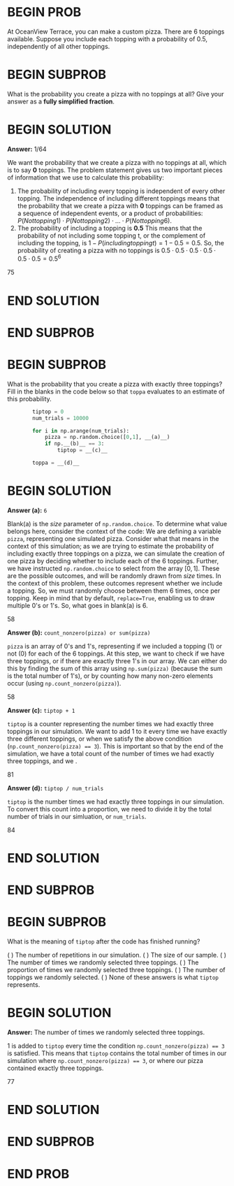 # BEGIN PROB

At OceanView Terrace, you can make a custom pizza. There
are 6 toppings available. Suppose you include each topping with a
probability of 0.5, independently of all other toppings.

# BEGIN SUBPROB

What is the probability you create a pizza with no toppings at all? Give
your answer as a **fully simplified fraction**.

# BEGIN SOLUTION

**Answer:** 1/64

We want the probability that we create a pizza with no toppings at all, which is to say **$0$** toppings. The problem statement gives us two important pieces of information that we use to calculate this probability:

1. The probability of including every topping is independent of every other topping.
   The independence of including different toppings means that the probability that we create a pizza with **$0$** toppings can be framed as a sequence of independent events, or a product of probabilities:
   $P(Not topping 1) \cdot P(Not topping 2) \cdot ... \cdot P(Not topping 6)$.
2. The probability of including a topping is **$0.5$**
   This means that the probability of not including some topping t, or the complement of including the topping, is $1 - P(including topping t) = 1 - 0.5 = 0.5$.
   So, the probability of creating a pizza with no toppings is $0.5 \cdot 0.5 \cdot 0.5 \cdot 0.5 \cdot 0.5 \cdot 0.5 = 0.5^6$

<average>75</average>

# END SOLUTION

# END SUBPROB

# BEGIN SUBPROB

What is the probability that you create a pizza with exactly three
toppings? Fill in the blanks in the code below so that `toppa` evaluates
to an estimate of this probability.

```py
        tiptop = 0
        num_trials = 10000

        for i in np.arange(num_trials):
            pizza = np.random.choice([0,1], __(a)__)
            if np.__(b)__ == 3:
                tiptop = __(c)__

        toppa = __(d)__
```

# BEGIN SOLUTION

**Answer (a):** `6`

Blank(a) is the $size$ parameter of `np.random.choice`. To determine what value belongs here, consider the context of the code:
We are defining a variable `pizza`, representing one simulated pizza. Consider what that means in the context of this simulation; as we are trying to estimate the probability of including exactly three toppings on a pizza, we can simulate the creation of one pizza by deciding whether to include each of the 6 toppings.
Further, we have instructed `np.random.choice` to select from the array $[0, 1]$. These are the possible outcomes, and will be randomly drawn from $size$ times. In the context of this problem, these outcomes represent whether we include a topping. So, we must randomly choose between them $6$ times, once per topping. Keep in mind that by default, `replace=True`, enabling us to draw multiple 0's or 1's.
So, what goes in blank(a) is $6$.

<average>58</average>

**Answer (b):** `count_nonzero(pizza) or sum(pizza)`

`pizza` is an array of 0's and 1's, representing if we included a topping ($1$) or not ($0$) for each of the 6 toppings. At this step, we want to check if we have three toppings, or if there are exactly three 1's in our array. We can either do this by finding the sum of this array using `np.sum(pizza)` (because the sum is the total number of 1's), or by counting how many non-zero elements occur (using `np.count_nonzero(pizza)`).

<average>58</average>

**Answer (c):** `tiptop + 1`

`tiptop` is a counter representing the number times we had exactly three toppings in our simulation. We want to add 1 to it every time we have exactly three different toppings, or when we satisfy the above condition (`np.count_nonzero(pizza) == 3`). This is important so that by the end of the simulation, we have a total count of the number of times we had exactly three toppings, and we .

<average>81</average>

**Answer (d):** `tiptop / num_trials`

`tiptop` is the number times we had exactly three toppings in our simulation. To convert this count into a proportion, we need to divide it by the total number of trials in our simluation, or `num_trials`.

<average>84</average>

# END SOLUTION

# END SUBPROB

# BEGIN SUBPROB

What is the meaning of `tiptop` after the code has finished running?

( ) The number of repetitions in our simulation.
( ) The size of our sample.
( ) The number of times we randomly selected three toppings.
( ) The proportion of times we randomly selected three toppings.
( ) The number of toppings we randomly selected.
( ) None of these answers is what `tiptop` represents.

# BEGIN SOLUTION

**Answer:** The number of times we randomly selected three toppings.

1 is added to `tiptop` every time the condition `np.count_nonzero(pizza) == 3` is satisfied. This means that `tiptop` contains the total number of times in our simulation where `np.count_nonzero(pizza) == 3`, or where our pizza contained exactly three toppings.

<average>77</average>

# END SOLUTION

# END SUBPROB

# END PROB
